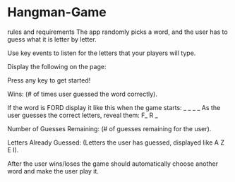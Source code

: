 # Hangman-Game
rules and requirements The app randomly picks a word, and the user has to guess what it is letter by letter.

Use key events to listen for the letters that your players will type.

Display the following on the page:

Press any key to get started!

Wins: (# of times user guessed the word correctly).

If the word is FORD display it like this when the game starts: _ _ _ _
As the user guesses the correct letters, reveal them: F_ R _

Number of Guesses Remaining: (# of guesses remaining for the user).

Letters Already Guessed: (Letters the user has guessed, displayed like A Z E I).

After the user wins/loses the game should automatically choose another word and make the user play it.